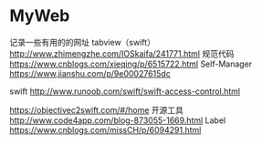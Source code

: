 # MyWeb
记录一些有用的的网址
tabview（swift）
http://www.zhimengzhe.com/IOSkaifa/241771.html
规范代码
https://www.cnblogs.com/xieqing/p/6515722.html
Self-Manager
https://www.jianshu.com/p/9e00027615dc

swift
http://www.runoob.com/swift/swift-access-control.html

https://objectivec2swift.com/#/home
开源工具
http://www.code4app.com/blog-873055-1669.html
Label
https://www.cnblogs.com/missCH/p/6094291.html


